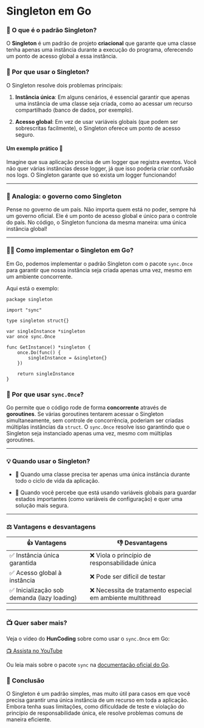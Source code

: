 # Singleton em Go
### 📖 O que é o padrão Singleton?
O **Singleton** é um padrão de projeto **criacional** que garante que uma classe tenha apenas uma instância durante a execução do programa, oferecendo um ponto de acesso global a essa instância.

### 🤔 Por que usar o Singleton?
O Singleton resolve dois problemas principais:

1. **Instância única**: Em alguns cenários, é essencial garantir que apenas uma instância de uma classe seja criada, como ao acessar um recurso compartilhado (banco de dados, por exemplo).

2. **Acesso global**: Em vez de usar variáveis globais (que podem ser sobrescritas facilmente), o Singleton oferece um ponto de acesso seguro.

#### Um exemplo prático 📂
Imagine que sua aplicação precisa de um logger que registra eventos. Você não quer várias instâncias desse logger, já que isso poderia criar confusão nos logs. O Singleton garante que só exista um logger funcionando!

---

### 🚗 Analogia: o governo como Singleton
Pense no governo de um país. Não importa quem está no poder, sempre há um governo oficial. Ele é um ponto de acesso global e único para o controle do país. No código, o Singleton funciona da mesma maneira: uma única instância global!

---

### 👨‍💻 Como implementar o Singleton em Go?
Em Go, podemos implementar o padrão Singleton com o pacote `sync.Once` para garantir que nossa instância seja criada apenas uma vez, mesmo em um ambiente concorrente.

Aqui está o exemplo:

```golang
package singleton

import "sync"

type singleton struct{}

var singleInstance *singleton
var once sync.Once

func GetInstance() *singleton {
    once.Do(func() {
        singleInstance = &singleton{}
    })
    
    return singleInstance
}
```

### 🧠 Por que usar `sync.Once`?
Go permite que o código rode de forma **concorrente** através de **goroutines**. Se várias goroutines tentarem acessar o Singleton simultaneamente, sem controle de concorrência, poderiam ser criadas múltiplas instâncias da `struct`. O `sync.Once` resolve isso garantindo que o Singleton seja instanciado apenas uma vez, mesmo com múltiplas goroutines.

---

### 💡 Quando usar o Singleton?
- 🐞 Quando uma classe precisa ter apenas uma única instância durante todo o ciclo de vida da aplicação.

- 💫 Quando você percebe que está usando variáveis globais para guardar estados importantes (como variáveis de configuração) e quer uma solução mais segura.

---

### ⚖️ Vantagens e desvantagens

|👍 Vantagens                               |👎 Desvantagens                                                |
| ------------------------------------------| ---------------------------------------------------------------|
|✅ Instância única garantida               |❌ Viola o princípio de responsabilidade única                 |
|✅ Acesso global à instância               |❌ Pode ser difícil de testar                                  |
|✅ Inicialização sob demanda (lazy loading)|❌ Necessita de tratamento especial em ambiente multithread    |

---

### 📺 Quer saber mais?
Veja o vídeo do **HunCoding** sobre como usar o `sync.Once` em Go:

[📺 Assista no YouTube](https://www.youtube.com/watch?v=qtXD_R4d1rY&ab_channel=HunCoding)

Ou leia mais sobre o pacote `sync` na [documentação oficial do Go](https://pkg.go.dev/sync).

### 🎯 Conclusão
O Singleton é um padrão simples, mas muito útil para casos em que você precisa garantir uma única instância de um recurso em toda a aplicação. Embora tenha suas limitações, como dificuldade de teste e violação do princípio de responsabilidade única, ele resolve problemas comuns de maneira eficiente.